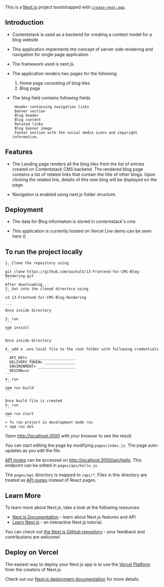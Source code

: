 This is a [Next.js](https://nextjs.org/) project bootstrapped with [`create-next-app`](https://github.com/vercel/next.js/tree/canary/packages/create-next-app).


## Introduction
   
  * Contentstack is used as a backend for creating a content model for a blog website
  * This application implements the concept of server side rendering and navigation for single page application. 
  * The framework used is next.js. 
  * The application renders two pages for the following 
    1. Home page consisting of blog tiles 
    2. Blog page
    
  * The blog field contains following fields

         Header containing navigation links
         Banner section
         Blog header
         Blog content
         Related links
         Blog banner image
         Footer section with the social media icons and copyright information.
    
## Features

  * The Landing page renders all the blog tiles from the list of entries created on Contentstack CMS backend. The rendered blog page contains a list of related        links that contain the title of other blogs. Upon clicking the related link, details of this new blog will be displayed on the page.
   
  * Navigation is enabled using next.js folder structure.
   
   
## Deployment

  * The data for Blog information is stored in contentstack's cms
  
  * This application is currently hosted on Vercel 
      Live demo can be seen here ()
      
## To run the project locally

    1. Clone the repository using
    ```
    git clone https://github.com/aachalV/13-Frontend-for-CMS-Blog-Rendering.git
    ```
    After downloading , 
    2. Get into the cloned directory using
    ```
    cd 13-Frontend-for-CMS-Blog-Rendering

    ```
    Once inside directory 
    
    3. run
    ```
    npm install
    ```
    
    Once inside directory 
    
    4. add a .env.local file to the root folder with following credentials
    ```
      API_KEY= _____________________
      DELIVERY_TOKEN= ______________
      ENVIRONMENT= _________________
      REGION=us
    ```
    4. run
    ```
    npm run build
    ```

    Once build file is created 
    5. run
    ```
    npm run start
    ```
    > To run project in development mode run
    > npm run dev
    
    



Open [http://localhost:3000](http://localhost:3000) with your browser to see the result.

You can start editing the page by modifying `pages/index.js`. The page auto-updates as you edit the file.

[API routes](https://nextjs.org/docs/api-routes/introduction) can be accessed on [http://localhost:3000/api/hello](http://localhost:3000/api/hello). This endpoint can be edited in `pages/api/hello.js`.

The `pages/api` directory is mapped to `/api/*`. Files in this directory are treated as [API routes](https://nextjs.org/docs/api-routes/introduction) instead of React pages.

## Learn More

To learn more about Next.js, take a look at the following resources:

- [Next.js Documentation](https://nextjs.org/docs) - learn about Next.js features and API.
- [Learn Next.js](https://nextjs.org/learn) - an interactive Next.js tutorial.

You can check out [the Next.js GitHub repository](https://github.com/vercel/next.js/) - your feedback and contributions are welcome!

## Deploy on Vercel

The easiest way to deploy your Next.js app is to use the [Vercel Platform](https://vercel.com/import?utm_medium=default-template&filter=next.js&utm_source=create-next-app&utm_campaign=create-next-app-readme) from the creators of Next.js.

Check out our [Next.js deployment documentation](https://nextjs.org/docs/deployment) for more details.



  
